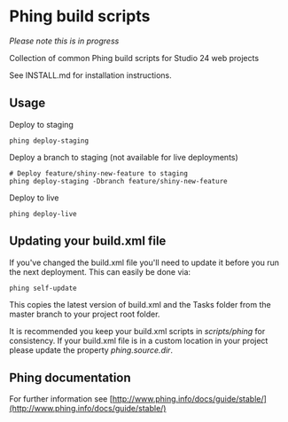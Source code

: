 Phing build scripts
===================

*Please note this is in progress*

Collection of common Phing build scripts for Studio 24 web projects

See INSTALL.md for installation instructions.

Usage
-----

Deploy to staging

    phing deploy-staging

Deploy a branch to staging (not available for live deployments)

    # Deploy feature/shiny-new-feature to staging
    phing deploy-staging -Dbranch feature/shiny-new-feature

Deploy to live

    phing deploy-live

Updating your build.xml file
----------------------------
If you've changed the build.xml file you'll need to update it before you run the
next deployment. This can easily be done via:

    phing self-update

This copies the latest version of build.xml and the Tasks folder from the master 
branch to your project root folder.

It is recommended you keep your build.xml scripts in *scripts/phing* for 
consistency. If your build.xml file is in a custom location in your project 
please update the property *phing.source.dir*. 

Phing documentation
-------------------
For further information see [http://www.phing.info/docs/guide/stable/](http://www.phing.info/docs/guide/stable/)